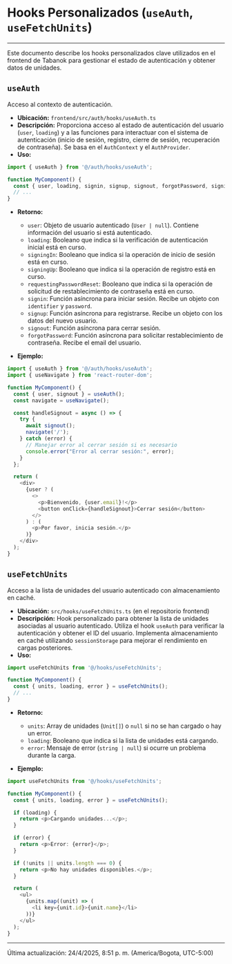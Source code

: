 # Hooks Personalizados (`useAuth`, `useFetchUnits`)

---

Este documento describe los hooks personalizados clave utilizados en el frontend de Tabanok para gestionar el estado de autenticación y obtener datos de unidades.

## `useAuth`

Acceso al contexto de autenticación.

*   **Ubicación:** `frontend/src/auth/hooks/useAuth.ts`
*   **Descripción:** Proporciona acceso al estado de autenticación del usuario (`user`, `loading`) y a las funciones para interactuar con el sistema de autenticación (inicio de sesión, registro, cierre de sesión, recuperación de contraseña). Se basa en el `AuthContext` y el `AuthProvider`.
*   **Uso:**

```typescript
import { useAuth } from '@/auth/hooks/useAuth';

function MyComponent() {
  const { user, loading, signin, signup, signout, forgotPassword, signingIn, signingUp, requestingPasswordReset } = useAuth();
  // ...
}
```

*   **Retorno:**
    *   `user`: Objeto de usuario autenticado (`User | null`). Contiene información del usuario si está autenticado.
    *   `loading`: Booleano que indica si la verificación de autenticación inicial está en curso.
    *   `signingIn`: Booleano que indica si la operación de inicio de sesión está en curso.
    *   `signingUp`: Booleano que indica si la operación de registro está en curso.
    *   `requestingPasswordReset`: Booleano que indica si la operación de solicitud de restablecimiento de contraseña está en curso.
    *   `signin`: Función asíncrona para iniciar sesión. Recibe un objeto con `identifier` y `password`.
    *   `signup`: Función asíncrona para registrarse. Recibe un objeto con los datos del nuevo usuario.
    *   `signout`: Función asíncrona para cerrar sesión.
    *   `forgotPassword`: Función asíncrona para solicitar restablecimiento de contraseña. Recibe el email del usuario.

*   **Ejemplo:**

```typescript
import { useAuth } from '@/auth/hooks/useAuth';
import { useNavigate } from 'react-router-dom';

function MyComponent() {
  const { user, signout } = useAuth();
  const navigate = useNavigate();

  const handleSignout = async () => {
    try {
      await signout();
      navigate('/');
    } catch (error) {
      // Manejar error al cerrar sesión si es necesario
      console.error("Error al cerrar sesión:", error);
    }
  };

  return (
    <div>
      {user ? (
        <>
          <p>Bienvenido, {user.email}!</p>
          <button onClick={handleSignout}>Cerrar sesión</button>
        </>
      ) : (
        <p>Por favor, inicia sesión.</p>
      )}
    </div>
  );
}
```

## `useFetchUnits`

Acceso a la lista de unidades del usuario autenticado con almacenamiento en caché.

*   **Ubicación:** `src/hooks/useFetchUnits.ts` (en el repositorio frontend)
*   **Descripción:** Hook personalizado para obtener la lista de unidades asociadas al usuario autenticado. Utiliza el hook `useAuth` para verificar la autenticación y obtener el ID del usuario. Implementa almacenamiento en caché utilizando `sessionStorage` para mejorar el rendimiento en cargas posteriores.
*   **Uso:**

```typescript
import useFetchUnits from '@/hooks/useFetchUnits';

function MyComponent() {
  const { units, loading, error } = useFetchUnits();
  // ...
}
```

*   **Retorno:**
    *   `units`: Array de unidades (`Unit[]`) o `null` si no se han cargado o hay un error.
    *   `loading`: Booleano que indica si la lista de unidades está cargando.
    *   `error`: Mensaje de error (`string | null`) si ocurre un problema durante la carga.

*   **Ejemplo:**

```typescript
import useFetchUnits from '@/hooks/useFetchUnits';

function MyComponent() {
  const { units, loading, error } = useFetchUnits();

  if (loading) {
    return <p>Cargando unidades...</p>;
  }

  if (error) {
    return <p>Error: {error}</p>;
  }

  if (!units || units.length === 0) {
    return <p>No hay unidades disponibles.</p>;
  }

  return (
    <ul>
      {units.map((unit) => (
        <li key={unit.id}>{unit.name}</li>
      ))}
    </ul>
  );
}
```

---

Última actualización: 24/4/2025, 8:51 p. m. (America/Bogota, UTC-5:00)

